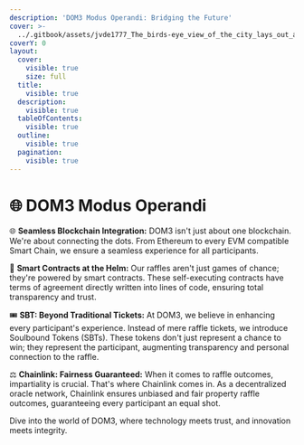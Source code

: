 ```yaml
---
description: 'DOM3 Modus Operandi: Bridging the Future'
cover: >-
  ../.gitbook/assets/jvde1777_The_birds-eye_view_of_the_city_lays_out_a_labyrinth_of_13ee94b6-d893-44a5-a34c-2e073625b7c0.png
coverY: 0
layout:
  cover:
    visible: true
    size: full
  title:
    visible: true
  description:
    visible: true
  tableOfContents:
    visible: true
  outline:
    visible: true
  pagination:
    visible: true
---
```


# 🌐 DOM3 Modus Operandi

🌐 **Seamless Blockchain Integration:** DOM3 isn't just about one blockchain. We're about connecting the dots. From Ethereum to every EVM compatible Smart Chain, we ensure a seamless experience for all participants.

📜 **Smart Contracts at the Helm:** Our raffles aren't just games of chance; they're powered by smart contracts. These self-executing contracts have terms of agreement directly written into lines of code, ensuring total transparency and trust.

🎟️ **SBT: Beyond Traditional Tickets:** At DOM3, we believe in enhancing every participant's experience. Instead of mere raffle tickets, we introduce Soulbound Tokens (SBTs). These tokens don't just represent a chance to win; they represent the participant, augmenting transparency and personal connection to the raffle.

⚖️ **Chainlink: Fairness Guaranteed:** When it comes to raffle outcomes, impartiality is crucial. That's where Chainlink comes in. As a decentralized oracle network, Chainlink ensures unbiased and fair property raffle outcomes, guaranteeing every participant an equal shot.

Dive into the world of DOM3, where technology meets trust, and innovation meets integrity.
